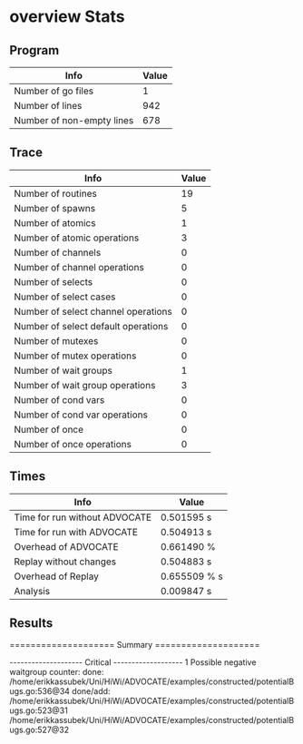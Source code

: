 # overview Stats

## Program
| Info | Value |
| - | - |
| Number of go files | 1 |
| Number of lines | 942 |
| Number of non-empty lines | 678 |


## Trace
| Info | Value |
| - | - |
| Number of routines | 19 |
| Number of spawns | 5 |
| Number of atomics | 1 |
| Number of atomic operations | 3 |
| Number of channels | 0 |
| Number of channel operations | 0 |
| Number of selects | 0 |
| Number of select cases | 0 |
| Number of select channel operations | 0 |
| Number of select default operations | 0 |
| Number of mutexes | 0 |
| Number of mutex operations | 0 |
| Number of wait groups | 1 |
| Number of wait group operations | 3 |
| Number of cond vars | 0 |
| Number of cond var operations | 0 |
| Number of once | 0| 
| Number of once operations | 0 |


## Times
| Info | Value |
| - | - |
| Time for run without ADVOCATE | 0.501595 s |
| Time for run with ADVOCATE | 0.504913 s |
| Overhead of ADVOCATE | 0.661490 % |
| Replay without changes | 0.504883 s |
| Overhead of Replay | 0.655509 % s |
| Analysis | 0.009847 s |


## Results
==================== Summary ====================

-------------------- Critical -------------------
1 Possible negative waitgroup counter:
	done: /home/erikkassubek/Uni/HiWi/ADVOCATE/examples/constructed/potentialBugs.go:536@34
	done/add: 
		/home/erikkassubek/Uni/HiWi/ADVOCATE/examples/constructed/potentialBugs.go:523@31
		/home/erikkassubek/Uni/HiWi/ADVOCATE/examples/constructed/potentialBugs.go:527@32
